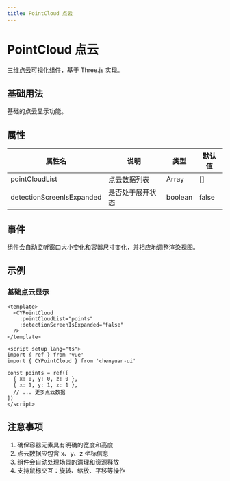 ```yaml
---
title: PointCloud 点云
---
```


# PointCloud 点云

三维点云可视化组件，基于 Three.js 实现。

<AnchorNav />

## 基础用法

基础的点云显示功能。

<preview component_name="pointCloud/basic">
  <template #default>
    <PointCloudBasic />
  </template>
</preview>

## 属性

| 属性名 | 说明 | 类型 | 默认值 |
| --- | --- | --- | --- |
| pointCloudList | 点云数据列表 | Array | [] |
| detectionScreenIsExpanded | 是否处于展开状态 | boolean | false |

## 事件

组件会自动监听窗口大小变化和容器尺寸变化，并相应地调整渲染视图。

## 示例

### 基础点云显示
```vue
<template>
  <CYPointCloud
    :pointCloudList="points"
    :detectionScreenIsExpanded="false"
  />
</template>

<script setup lang="ts">
import { ref } from 'vue'
import { CYPointCloud } from 'chenyuan-ui'

const points = ref([
  { x: 0, y: 0, z: 0 },
  { x: 1, y: 1, z: 1 },
  // ... 更多点云数据
])
</script>
```

## 注意事项

1. 确保容器元素具有明确的宽度和高度
2. 点云数据应包含 x、y、z 坐标信息
3. 组件会自动处理场景的清理和资源释放
4. 支持鼠标交互：旋转、缩放、平移等操作
